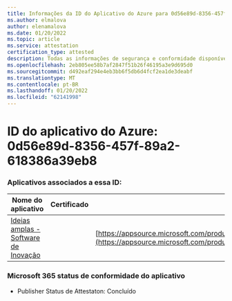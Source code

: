 ```yaml
---
title: Informações da ID do Aplicativo do Azure para 0d56e89d-8356-457f-89a2-618386a39eb8
ms.author: elmalova
author: elenamalova
ms.date: 01/20/2022
ms.topic: article
ms.service: attestation
certification_type: attested
description: Todas as informações de segurança e conformidade disponíveis para 0d56e89d-8356-457f-89a2-618386a39eb8.
ms.openlocfilehash: 2eb805ee58b7af2847f51b26f46195a3e9d695d0
ms.sourcegitcommit: d492eaf294e4eb3bb6f5db6d4fcf2ea1de3deabf
ms.translationtype: MT
ms.contentlocale: pt-BR
ms.lasthandoff: 01/20/2022
ms.locfileid: "62141998"
---
```

# <a name="azure-app-id-0d56e89d-8356-457f-89a2-618386a39eb8"></a>ID do aplicativo do Azure: 0d56e89d-8356-457f-89a2-618386a39eb8


### <a name="apps-associated-with-this-id"></a>Aplicativos associados a essa ID:
| **Nome do aplicativo** | **Certificado** | **Exibir no AppSource** |
|--------------|---------------|-----------------------|
| [Ideias amplas - Software de Inovação](https://docs.microsoft.com/microsoft-365-app-certification/forward/wideideaspoweredbyidea2innovaitonswedenab.innovation_cloud_application) |  | [https://appsource.microsoft.com/product/office/wideideaspoweredbyidea2innovaitonswedenab.innovation_cloud_application](https://appsource.microsoft.com/product/office/wideideaspoweredbyidea2innovaitonswedenab.innovation_cloud_application) |

### <a name="microsoft-365-app-compliance-status"></a>Microsoft 365 status de conformidade do aplicativo
- Publisher Status de Attestaton: Concluído
